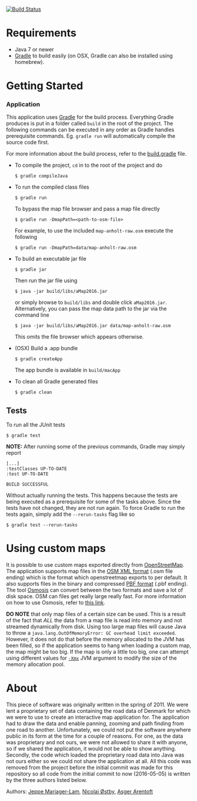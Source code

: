 [![Build Status](https://travis-ci.org/aarentoft/aMap2016.svg?branch=master)](https://travis-ci.org/aarentoft/aMap2016)

Requirements
============
- Java 7 or newer
- [Gradle](https://gradle.org/gradle-download/) to build easily (on OSX, Gradle can also be installed using homebrew).

Getting Started
===============
### Application
This application uses [Gradle](https://gradle.org/) for the build process. Everything Gradle produces is put in a folder called `build` in the root of the project. The following commands can be executed in any order as Gradle handles prerequisite commands. Eg. `gradle run` will automatically compile the source code first.

For more information about the build process, refer to the [build.gradle](build.gradle) file.

- To compile the project, `cd` in to the root of the project and do
    ```
    $ gradle compileJava
    ```

- To run the compiled class files
    ```
    $ gradle run
    ```
    To bypass the map file browser and pass a map file directly
    ```
    $ gradle run -DmapPath=<path-to-osm-file>
    ```
    For example, to use the included `map-anholt-raw.osm` execute the following
    ```
    $ gradle run -DmapPath=data/map-anholt-raw.osm
    ```

- To build an executable jar file
    ```
    $ gradle jar
    ```
    Then run the jar file using
    ```
    $ java -jar build/libs/aMap2016.jar
    ```
    or simply browse to `build/libs` and double click `aMap2016.jar`.
    Alternatively, you can pass the map data path to the jar via the command line
    ```
    $ java -jar build/libs/aMap2016.jar data/map-anholt-raw.osm
    ```
    This omits the file browser which appears otherwise.
- (OSX) Build a .app bundle
    ```
    $ gradle createApp
    ```
    The app bundle is available in `build/macApp`

- To clean all Gradle generated files
    ```
    $ gradle clean
    ```

## Tests

To run all the JUnit tests
```
$ gradle test
```

**NOTE:** After running some of the previous commands, Gradle may simply report 
```
[...]
:testClasses UP-TO-DATE
:test UP-TO-DATE

BUILD SUCCESSFUL
```
Without actually running the tests. This happens because the tests are being executed as a prerequisite for some of the tasks above. Since the tests have not changed, they are not run again. To force Gradle to run the tests again, simply add the `--rerun-tasks` flag like so

```
$ gradle test --rerun-tasks
```

Using custom maps
=================
It is possible to use custom maps exported directly from [OpenStreetMap](http://openstreetmap.org). The application supports map files in the [OSM XML format](http://wiki.openstreetmap.org/wiki/OSM_XML) (.osm file ending) which is the format which openstreetmap exports to per default. It also supports files in the binary and compressed [PBF format](http://wiki.openstreetmap.org/wiki/PBF_Format) (.pbf ending). The tool [Osmosis](http://wiki.openstreetmap.org/wiki/Osmosis) can convert between the two formats and save a lot of disk space. OSM can files get really large really fast. For more information on how to use Osmosis, refer to [this link](http://wiki.openstreetmap.org/wiki/Osmosis/Detailed_Usage_0.44).

**DO NOTE** that only map files of a certain size can be used. This is a result of the fact that _ALL_ the data from a map file is read into memory and not streamed dynamically from disk. Using too large map files will cause Java to throw a `java.lang.OutOfMemoryError: GC overhead limit exceeded`. However, it does not do that before the memory allocated to the JVM has been filled, so if the application seems to hang when loading a custom map, the map might be too big. If the map is only a little too big, one can attempt using different values for [`-Xmx`](https://docs.oracle.com/javase/8/docs/technotes/tools/windows/java.html) JVM argument to modify the size of the memory allocation pool.



About
=====
This piece of software was originally written in the spring of 2011. We were lent a proprietary set of data containing the road data of Denmark for which we were to use to create an interactive map application for. The application had to draw the data and enable panning, zooming and path finding from one road to another. Unfortunately, we could not put the software anywhere public in its form at the time for a couple of reasons. For one, as the data was proprietary and not ours, we were not allowed to share it with anyone, so if we shared the application, it would not be able to show anything. Secondly, the code which loaded the proprietary road data into Java was not ours either so we could not share the application at all. All this code was removed from the project before the initial commit was made for this repository so all code from the initial commit to now (2016-05-05) is written by the three authors listed below.

Authors:
   [Jeppe Mariager-Lam](https://github.com/JeppeMariagerLam), [Nicolai Østby](https://github.com/shooka), [Asger Arentoft](https://github.com/aarentoft)
